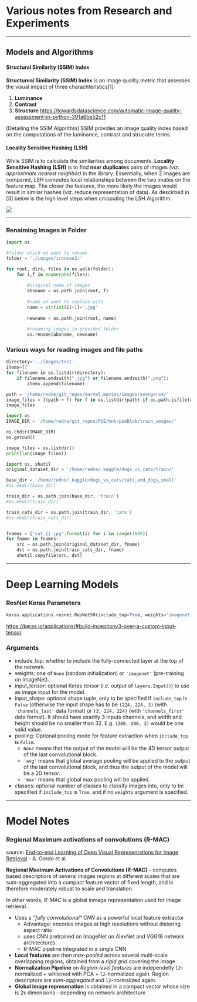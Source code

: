 # Various notes from Research and Experiments 

----
## Models and Algorithms

#### Structural Similarity (SSIM) Index
__Structureal Similarity (SSIM) Index__ is an image quality metric that assesses the visual impact of three charachteristics[1]:
1. __Luminance__
2. __Contrast__
3. __Structure__
https://towardsdatascience.com/automatic-image-quality-assessment-in-python-391a6be52c11

[Detailing the SSIM Algorithm]
SSIM provides an image quality index based on the computations of the luminance, contrast and strucutre terms. 


#### Locality Sensitive Hashing (LSH)
While SSIM is to calculate the similarities among documents. __Locality Sensitive Hashing (LSH)__ is to find __near duplicates__ pairs of images _(viz. approximate nearest neighbor)_ in the library. Essentially, when 2 images are compared, LSH computes local relationships between the two imates on the feature map. The closer the features, the more likely the images would result in similar hashes (viz. reduce representation of data).  As descirbed in [3] below is the high level steps when cmoputing the LSH Algorithm:

![](https://miro.medium.com/max/952/1*27nQOTC79yfh5lzmL06Ieg.png)



-----
### Renaiming Images in Folder

```python
import os

#folder which we want to rename
folder = './images/ironman2/'

for root, dirs, files in os.walk(folder):
    for i,f in enumerate(files):
        
        #original name of images
        absname = os.path.join(root, f)
        
        #name we want to replace with
        name = str(int(i)+1)+'.jpg'
        
        newname = os.path.join(root, name)
        
        #renaming images in provided folder
        os.rename(absname, newname)
```

### Various ways for reading images and file paths

```python
directory='../images/test'
items=[]
for filename in os.listdir(directory):
    if filename.endswith(".jpg") or filename.endswith(".png"):
        items.append(filename)
```


```python
path = '/home/redne/git_repos/marvel_movies/images/avengers4/'
image_files = [(path + f) for f in os.listdir(path) if os.path.isfile(os.path.join(path, f))]
image_files
```


```python
import os
IMAGE_DIR = '/home/redne/git_repos/POE/mnt/poeBlob/train_images/'

os.chdir(IMAGE_DIR)
os.getcwd()

image_files = os.listdir()
print(len(image_files))
```


```python
import os, shutil
original_dataset_dir = '/home/redne/.kaggle/dogs_vs_cats/train/'

base_dir = '/home/redne/.kaggle/dogs_vs_cats/cats_and_dogs_small' 
#os.mkdir(base_dir)

train_dir = os.path.join(base_dir, 'train') 
#os.mkdir(train_dir) 

train_cats_dir = os.path.join(train_dir, 'cats') 
#os.mkdir(train_cats_dir)


fnames = ['cat.{}.jpg'.format(i) for i in range(1000)] 
for fname in fnames: 
    src = os.path.join(original_dataset_dir, fname) 
    dst = os.path.join(train_cats_dir, fname) 
    shutil.copyfile(src, dst)
```


----
# Deep Learning Models

### ResNet Keras Parameters 

```python
keras.applications.resnet.ResNet50(include_top=True, weights='imagenet', input_tensor=None, input_shape=None, pooling=None, classes=1000)
```
https://keras.io/applications/#build-inceptionv3-over-a-custom-input-tensor

<h3 id="arguments_3">Arguments</h3>
<ul>
<li>include_top: whether to include the fully-connected layer at the top of the network.</li>
<li>weights: one of <code>None</code> (random initialization) or <code>'imagenet'</code> (pre-training on ImageNet).</li>
<li>input_tensor: optional Keras tensor (i.e. output of <code>layers.Input()</code>) to use as image input for the model.</li>
<li>input_shape: optional shape tuple, only to be specified
    if <code>include_top</code> is <code>False</code> (otherwise the input shape
    has to be <code>(224, 224, 3)</code> (with <code>'channels_last'</code> data format)
    or <code>(3, 224, 224)</code> (with <code>'channels_first'</code> data format).
    It should have exactly 3 inputs channels,
    and width and height should be no smaller than 32.
    E.g. <code>(200, 200, 3)</code> would be one valid value.</li>
<li>pooling: Optional pooling mode for feature extraction
    when <code>include_top</code> is <code>False</code>.<ul>
<li><code>None</code> means that the output of the model will be
    the 4D tensor output of the
    last convolutional block.</li>
<li><code>'avg'</code> means that global average pooling
    will be applied to the output of the
    last convolutional block, and thus
    the output of the model will be a 2D tensor.</li>
<li><code>'max'</code> means that global max pooling will
    be applied.</li>
</ul>
</li>
<li>classes: optional number of classes to classify images 
    into, only to be specified if <code>include_top</code> is <code>True</code>, and 
    if no <code>weights</code> argument is specified.</li>
</ul>


-----
# Model Notes

### Regional Maximum activations of convolutions (R-MAC)

source: [End-to-end Learning of Deep Visual Representations for Image Retrieval](https://arxiv.org/pdf/1610.07940.pdf) - A. Gordo et al.

__Regional Maximum Activations of Convolutions (R-MAC)__ - computes based descriptiors of several images regions at different scales that are sum-aggregated into a compact feature vector of fixed length, and is therefore moderately robust to scale and translation. 

In other words, _R-MAC_ is a global inmage representaiton used for image retrieval.
* Uses a _"fully convolutional" CNN_ as a powerful local feature extractor
    * Advantage: encodes images at high resolutions without distoring aspect ratio
    * uses CNN pretrained on ImageNet on AlexNet and VGG16 network architectures
    * R-MAC pipeline integrated in a single CNN 
* __Local features__ are then _max-pooled_ across several multi-scale overlapping regions, obtained from a _rigid grid_ covering the image
* __Normalization Pipeline__ on _Region-level features_ are independetly `l2`-normalized + whitened with PCA + `l2`-normalized again. Region descriptors are _sum-aggregated_ and `l2`-normalized again. 
* __Global image represenation__ is obtained in a compact vector whose size is 2`k` dimensions - depending on network architecture
